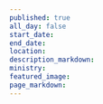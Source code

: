 ```yaml
---
published: true
all_day: false
start_date:
end_date:
location:
description_markdown:
ministry:
featured_image:
page_markdown:
---
```

